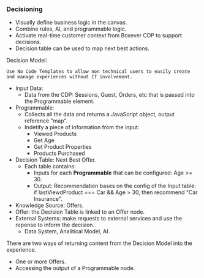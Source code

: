 ### Decisioning

- Visually define business logic in the canvas.
- Combine rules, AI, and programmable logic.
- Activate real-time customer context from Boxever CDP to support decisions.
- Decision table can be used to map next best actions.

Decision Model:

`Use No Code Templates to allow non technical users to easily create and manage experiences without IT involvement.`

- Input Data:
    - Data from the CDP: Sessions, Guest, Orders, etc that is passed into the Programmable element. 
- Programmable:
    - Collects all the data and returns a JavaScript object, output reference "map".
    - Indetify a piece of information from the input:
        - Viewed Products
        - Get Age
        - Get Product Properties
        - Products Purchased
- Decision Table: Next Best Offer.
    - Each table contains:
        - Inputs for each **Programmable** that can be configured: Age >= 30.
        - Output: Recommendation bases on the config of the Input table: if lastViewdProduct === Car && Age > 30, then recommend "Car Insurance". 
- Knowledge Source: Offers.
- Offer: the Decision Table is linked to an Offer node.
- External Systems: make requests to external services and use the reponse to inform the decision.
    - Data System, Analitical Model, AI.

There are two ways of returning content from the Decision Model into the experience.
- One or more Offers.
- Accessing the output of a Programmable node.
